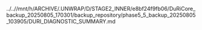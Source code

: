 ../..//mnt/h/ARCHIVE/.UNWRAP/D/STAGE2_INNER/e8bf24f9fb06/DuRiCore_backup_20250805_170301/backup_repository/phase5_5_backup_20250805_103905/DURI_DIAGNOSTIC_SUMMARY.md